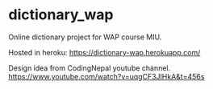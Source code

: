 # dictionary_wap
Online dictionary project for WAP course MIU.

Hosted in heroku:
https://dictionary-wap.herokuapp.com/

Design idea from CodingNepal youtube channel.
https://www.youtube.com/watch?v=uqgCF3JIHkA&t=456s
